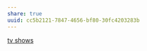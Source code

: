 ```yaml
---
share: true
uuid: cc5b2121-7847-4656-bf80-30fc4203283b
---
```

[tv shows](/1f9b39e7-663b-46f3-951f-f66a9cd360e5)
